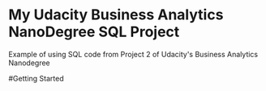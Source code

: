 # My Udacity Business Analytics NanoDegree SQL Project
Example of using SQL code from Project 2 of Udacity's Business Analytics Nanodegree

#Getting Started
